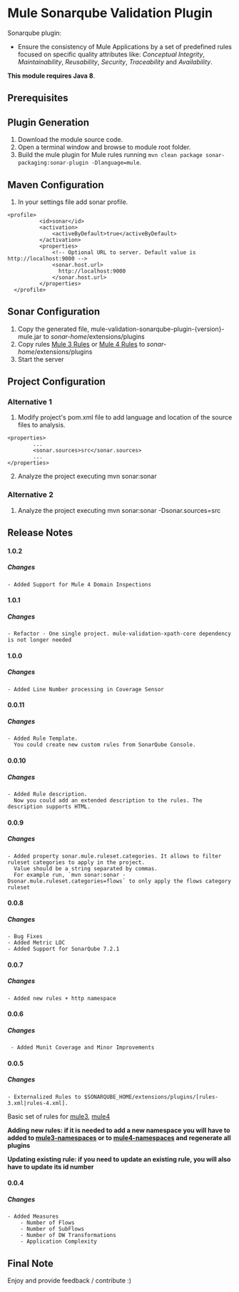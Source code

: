 # Mule Sonarqube Validation Plugin

Sonarqube plugin:

* Ensure the consistency of Mule Applications by a set of predefined rules focused on specific quality attributes like: _Conceptual Integrity_, _Maintainability_, _Reusability_, _Security_, _Traceability_ and _Availability_.

**This module requires Java 8**.

## Prerequisites

## Plugin Generation

1. Download the module source code.
2. Open a terminal window and browse to module root folder.
3. Build the mule plugin for Mule rules running `mvn clean package sonar-packaging:sonar-plugin -Dlanguage=mule`.

## Maven Configuration
1. In your settings file add sonar profile.
 ```
 <profile>
           <id>sonar</id>
           <activation>
               <activeByDefault>true</activeByDefault>
           </activation>
           <properties>
               <!-- Optional URL to server. Default value is http://localhost:9000 -->
               <sonar.host.url>
                 http://localhost:9000
               </sonar.host.url>
           </properties>
   </profile>
 ```


## Sonar Configuration
1. Copy the generated file, mule-validation-sonarqube-plugin-{version}-mule.jar to *sonar-home*/extensions/plugins
2. Copy rules [Mule 3 Rules](https://github.com/mulesoft-consulting/mule-validation-toolkit/blob/master/mule-validation-xpath-core/src/main/resources/rules-3.xml) or [Mule 4 Rules](https://github.com/mulesoft-consulting/mule-validation-toolkit/blob/master/mule-validation-xpath-core/src/main/resources/rules-4.xml) to *sonar-home*/extensions/plugins
3. Start the server

## Project Configuration
### Alternative 1
1. Modify project's pom.xml file to add language and location of the source files to analysis.
```
<properties>
		...
		<sonar.sources>src</sonar.sources>
		...	
</properties>
```
2. Analyze the project executing mvn sonar:sonar

### Alternative 2
1. Analyze the project executing mvn sonar:sonar -Dsonar.sources=src

## Release Notes

#### 1.0.2
##### Changes
	- Added Support for Mule 4 Domain Inspections

#### 1.0.1
##### Changes
	- Refactor - One single project. mule-validation-xpath-core dependency is not longer needed

#### 1.0.0
##### Changes
	- Added Line Number processing in Coverage Sensor

#### 0.0.11
##### Changes
	- Added Rule Template. 
	  You could create new custom rules from SonarQube Console.

#### 0.0.10
##### Changes
	- Added Rule description. 
	  Now you could add an extended description to the rules. The description supports HTML.

#### 0.0.9
##### Changes
	- Added property sonar.mule.ruleset.categories. It allows to filter ruleset categories to apply in the project. 
	  Value should be a string separated by commas. 
	  For example run, `mvn sonar:sonar -Dsonar.mule.ruleset.categories=flows` to only apply the flows category ruleset
	
#### 0.0.8
##### Changes
	- Bug Fixes
	- Added Metric LOC
	- Added Support for SonarQube 7.2.1
#### 0.0.7
##### Changes
    - Added new rules + http namespace   
#### 0.0.6
##### Changes
     - Added Munit Coverage and Minor Improvements    
#### 0.0.5
##### Changes
	- Externalized Rules to $SONARQUBE_HOME/extensions/plugins/[rules-3.xml|rules-4.xml]. 
  Basic set of rules for [mule3](https://github.com/mulesoft-consulting/mule-validation-toolkit/blob/master/mule-validation-xpath-core/src/main/resources/rules-3.xml), [mule4](https://github.com/mulesoft-consulting/mule-validation-toolkit/blob/master/mule-validation-xpath-core/src/main/resources/rules-4.xml)
  
  **Adding new rules: if it is needed to add a new namespace you will have to added to [mule3-namespaces](https://github.com/mulesoft-consulting/mule-validation-toolkit/blob/master/mule-validation-xpath-core/src/main/resources/namespace-3.properties) or to [mule4-namespaces](https://github.com/mulesoft-consulting/mule-validation-toolkit/blob/master/mule-validation-xpath-core/src/main/resources/namespace-4.properties) and regenerate all plugins**
  
  **Updating existing rule: if you need to update an existing rule, you will also have to update its id number**
	
#### 0.0.4
##### Changes
	- Added Measures
		- Number of Flows
		- Number of SubFlows	
		- Number of DW Transformations
		- Application Complexity

## Final Note
Enjoy and provide feedback / contribute :)
